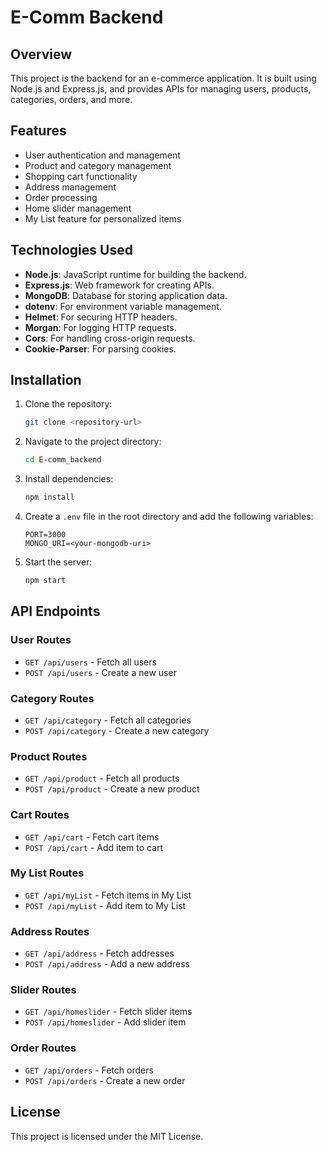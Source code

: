 # E-Comm Backend

## Overview
This project is the backend for an e-commerce application. It is built using Node.js and Express.js, and provides APIs for managing users, products, categories, orders, and more.

## Features
- User authentication and management
- Product and category management
- Shopping cart functionality
- Address management
- Order processing
- Home slider management
- My List feature for personalized items

## Technologies Used
- **Node.js**: JavaScript runtime for building the backend.
- **Express.js**: Web framework for creating APIs.
- **MongoDB**: Database for storing application data.
- **dotenv**: For environment variable management.
- **Helmet**: For securing HTTP headers.
- **Morgan**: For logging HTTP requests.
- **Cors**: For handling cross-origin requests.
- **Cookie-Parser**: For parsing cookies.

## Installation

1. Clone the repository:
    ```bash
    git clone <repository-url>
    ```

2. Navigate to the project directory:
    ```bash
    cd E-comm_backend
    ```

3. Install dependencies:
    ```bash
    npm install
    ```

4. Create a `.env` file in the root directory and add the following variables:
    ```env
    PORT=3000
    MONGO_URI=<your-mongodb-uri>
    ```

5. Start the server:
    ```bash
    npm start
    ```

## API Endpoints

### User Routes
- `GET /api/users` - Fetch all users
- `POST /api/users` - Create a new user

### Category Routes
- `GET /api/category` - Fetch all categories
- `POST /api/category` - Create a new category

### Product Routes
- `GET /api/product` - Fetch all products
- `POST /api/product` - Create a new product

### Cart Routes
- `GET /api/cart` - Fetch cart items
- `POST /api/cart` - Add item to cart

### My List Routes
- `GET /api/myList` - Fetch items in My List
- `POST /api/myList` - Add item to My List

### Address Routes
- `GET /api/address` - Fetch addresses
- `POST /api/address` - Add a new address

### Slider Routes
- `GET /api/homeslider` - Fetch slider items
- `POST /api/homeslider` - Add slider item

### Order Routes
- `GET /api/orders` - Fetch orders
- `POST /api/orders` - Create a new order

## License
This project is licensed under the MIT License.
